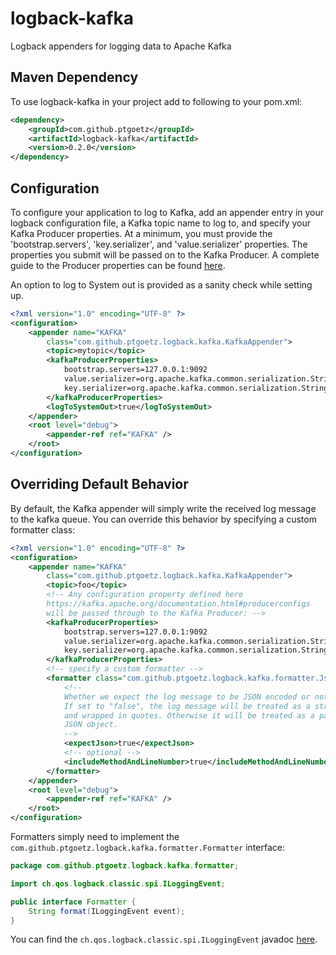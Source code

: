 # logback-kafka


Logback appenders for logging data to Apache Kafka


## Maven Dependency
To use logback-kafka in your project add to following to your pom.xml:

```xml
<dependency>
    <groupId>com.github.ptgoetz</groupId>
    <artifactId>logback-kafka</artifactId>
    <version>0.2.0</version>
</dependency>
```

## Configuration

To configure your application to log to Kafka, add an appender entry in 
your logback configuration file, a Kafka topic name to log to, 
and specify your Kafka Producer properties. At a minimum, you must 
provide the 'bootstrap.servers', 'key.serializer', and 'value.serializer' properties. 
The properties you submit will be passed on to the Kafka Producer. A complete guide to the Producer 
properties can be found [here](https://kafka.apache.org/documentation.html#producerconfigs).

An option to log to System out is provided as a sanity check while setting up.

```xml
<?xml version="1.0" encoding="UTF-8" ?>
<configuration>
    <appender name="KAFKA"
        class="com.github.ptgoetz.logback.kafka.KafkaAppender">
        <topic>mytopic</topic>
        <kafkaProducerProperties>
            bootstrap.servers=127.0.0.1:9092
            value.serializer=org.apache.kafka.common.serialization.StringSerializer
            key.serializer=org.apache.kafka.common.serialization.StringSerializer
        </kafkaProducerProperties>
        <logToSystemOut>true</logToSystemOut>
    </appender>
    <root level="debug">
        <appender-ref ref="KAFKA" />
    </root>
</configuration>
```

## Overriding Default Behavior
By default, the Kafka appender will simply write the received log 
message to the kafka queue. You can override this behavior by 
specifying a custom formatter class:

```xml
<?xml version="1.0" encoding="UTF-8" ?>
<configuration>
    <appender name="KAFKA"
        class="com.github.ptgoetz.logback.kafka.KafkaAppender">
        <topic>foo</topic>
        <!-- Any configuration property defined here
        https://kafka.apache.org/documentation.html#producerconfigs
        will be passed through to the Kafka Producer: -->
        <kafkaProducerProperties>
            bootstrap.servers=127.0.0.1:9092
            value.serializer=org.apache.kafka.common.serialization.StringSerializer
            key.serializer=org.apache.kafka.common.serialization.StringSerializer
        </kafkaProducerProperties>
        <!-- specify a custom formatter -->
        <formatter class="com.github.ptgoetz.logback.kafka.formatter.JsonFormatter">
            <!--
            Whether we expect the log message to be JSON encoded or not.
            If set to "false", the log message will be treated as a string,
            and wrapped in quotes. Otherwise it will be treated as a parseable
            JSON object.
            -->
            <expectJson>true</expectJson>
            <!-- optional -->
            <includeMethodAndLineNumber>true</includeMethodAndLineNumber>
        </formatter>
    </appender>
    <root level="debug">
        <appender-ref ref="KAFKA" />
    </root>
</configuration>
```

Formatters simply need to implement the `com.github.ptgoetz.logback.kafka.formatter.Formatter` interface:

```java
package com.github.ptgoetz.logback.kafka.formatter;

import ch.qos.logback.classic.spi.ILoggingEvent;

public interface Formatter {
    String format(ILoggingEvent event);
}
```

You can find the `ch.qos.logback.classic.spi.ILoggingEvent` javadoc [here](http://logback.qos.ch/apidocs/ch/qos/logback/classic/spi/ILoggingEvent.html).


